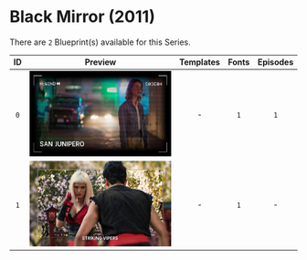 # Black Mirror (2011)

There are `2` Blueprint(s) available for this Series.

| ID | Preview | Templates | Fonts | Episodes | 
| :---: | :---: | :---: | :---: | :---: |
| `0` | <img src="./0/preview0.jpg" height="150"> | - | `1` | `1` |
| `1` | <img src="./1/preview0.jpg" height="150"> | - | `1` | - |